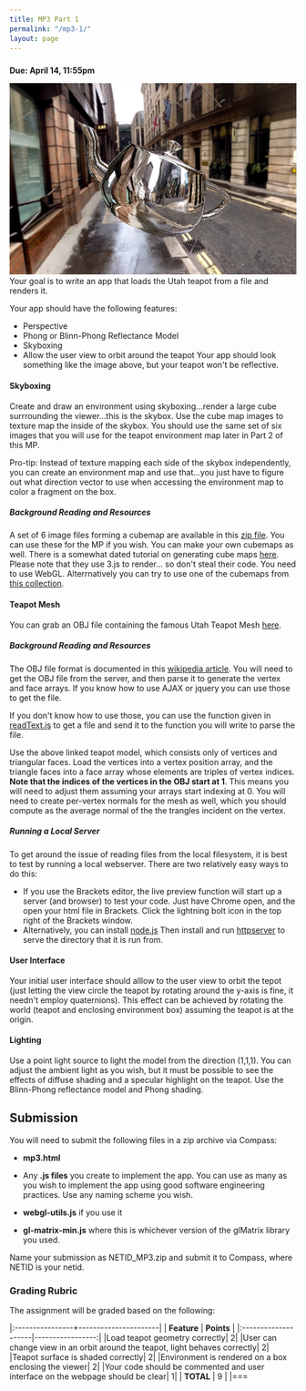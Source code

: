 ```yaml
---
title: MP3 Part 1
permalink: "/mp3-1/"
layout: page
---
```


### <span style="color:blue"></span>
**Due: April 14, 11:55pm**

![teapot](/assets/img/teapot.png)  
Your goal is to write an app that loads the Utah teapot from a file and renders it. 

Your app should have the following features:

+ Perspective
+ Phong or Blinn-Phong Reflectance Model
+ Skyboxing
+ Allow the user view to orbit around the teapot
Your app should look something like the image above, but your teapot won't be reflective.

#### Skyboxing ####
Create and draw an environment using skyboxing...render a large cube surrrounding the viewer...this is the skybox. Use the cube map images to texture map the inside of the skybox. You should use the same set of six images that you will use for the teapot environment map later in Part 2 of this MP. 

Pro-tip: Instead of texture mapping each side of the skybox independently, you can create an environment map and use that...you just have to figure out what direction vector to use when accessing the environment map to color a fragment on the box.

##### Background Reading and Resources #####
 A set of 6 image files forming a cubemap are available in this [zip file](https://github.com/illinois-cs418/illinois-cs418.github.io/raw/master/assets/sample.zip). You can use these for the MP if you wish.
You can make your own cubemaps as well. There is a somewhat dated tutorial on generating cube maps [here](https://aerotwist.com/tutorials/create-your-own-environment-maps/).
Please note that they use 3.js to render... so don't steal their code. You need to use WebGL.
Alterrnatively you can try to use one of the cubemaps from [this collection](http://www.humus.name/index.php?page=Textures).

#### Teapot Mesh ####
You can grab an OBJ file containing the famous Utah Teapot Mesh [here](https://github.com/illinois-cs418/illinois-cs418.github.io/raw/master/assets/teapot_0.obj).

##### Background Reading and Resources #####

The OBJ file format is documented in this [wikipedia article](https://en.wikipedia.org/wiki/Wavefront_.obj_file).
You will need to get the OBJ file from the server, and then parse it to generate the vertex and face arrays. If you know how to use AJAX or jquery you can use those to get the file.

If you don't know how to use those, you can use the function given in [readText.js](https://github.com/illinois-cs418/illinois-cs418.github.io/raw/master/assets/readText.js) to get a file and send it to the function you will write to parse the file.

Use the above linked teapot model, which consists only of vertices and triangular faces. Load the vertices into a vertex position array, and the triangle faces into a face array whose elements are triples of vertex indices. **Note that the indices of the vertices in the OBJ start at 1**. This means you will need to adjust them assuming your arrays start indexing at 0. You will need to create per-vertex normals for the mesh as well, which you should compute as the average normal of the the trangles incident on the vertex.

##### Running a Local Server #####
To get around the issue of reading files from the local filesystem, it is best to test by running a local webserver. There are two relatively easy ways to do this:

+ If you use the Brackets editor, the live preview function will start up a server (and browser) to test your code.
Just have Chrome open, and the open your html file in Brackets. Click the lightning bolt icon in the top right of the Brackets window.
+ Alternatively, you can install [node.js](https://nodejs.org/en/) Then install and run [httpserver](https://www.npmjs.com/package/httpserver) to serve the directory that it is run from.

#### User Interface ####
Your initial user interface should alllow to the user view to orbit the tepot (just letting the view circle the teapot by rotating around the y-axis is fine, it needn't employ quaternions). This effect can be achieved by rotating the world (teapot and enclosing environment box) assuming the teapot is at the origin.

#### Lighting ####
Use a point light source to light the model from the direction (1,1,1). You can adjust the ambient light as you wish, but it must be possible to see the effects of diffuse shading and a specular highlight on the teapot. Use the Blinn-Phong reflectance model and Phong shading.

## Submission ##

You will need to submit the following files in a zip archive via Compass:

- **mp3.html**  

- Any **.js files** you create to implement the app. You can use as many as you wish to implement the app using good software engineering practices. Use any naming scheme you wish.

- **webgl-utils.js** if you use it  

- **gl-matrix-min.js** where this is whichever version of the glMatrix library you used.

Name your submission as NETID_MP3.zip and submit it to Compass, where NETID is your netid.

### Grading Rubric ###
The assignment will be graded based on the following:

|:----------------+----------------------|
| **Feature**     | **Points**           |
|:--------------------|-----------------:|
|Load teapot geometry correctly| 2|
|User can change view in an orbit around the teapot, light behaves correctly| 2|
|Teapot surface is shaded correctly| 2|
|Environment is rendered on a box enclosing the viewer| 2|
|Your code should be commented and user interface on the webpage should be clear| 1|
| **TOTAL**	                                                | 9   |
|===
